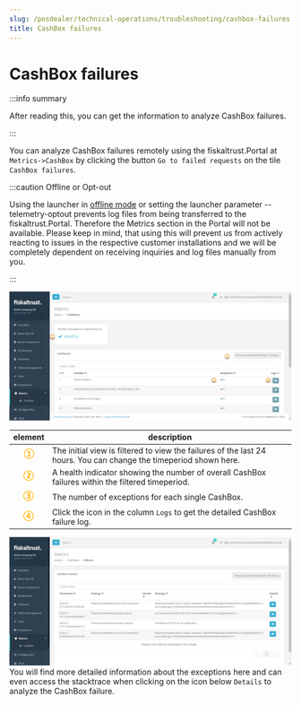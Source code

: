 ```yaml
---
slug: /posdealer/technical-operations/troubleshooting/cashbox-failures
title: CashBox failures
---
```

# CashBox failures

:::info summary

After reading this, you can get the information to analyze CashBox failures.

:::

You can analyze CashBox failures remotely using the fiskaltrust.Portal at `Metrics->CashBox` by clicking the button `Go to failed requests` on the tile `CashBox failures`.

:::caution Offline or Opt-out

Using the launcher in [offline mode](../troubleshooting/network-troubleshooting.md#verifying-online-mode) or setting the launcher parameter --telemetry-optout prevents log files from being transferred to the fiskaltrust.Portal. Therefore the Metrics section in the Portal will not be available.
Please keep in mind, that using this will prevent us from actively reacting to issues in the respective customer installations and we will be completely dependent on receiving inquiries and log files manually from you.

:::

![CashBox Failures ](./images/cashbox-failures.png "https://portal-sandbox.fiskaltrust.TLD/MetricCashbox/ListCashboxes")

| element | description                                                                                                                |
|:----------------------:|-------------------------------------------------------------------------------------------------------------------------------------|
|![Number 1](../../images/numbers/circle-1o.png) |The initial view is filtered to view the failures of the last 24 hours. You can change the timeperiod shown here.  |
|![Number 2](../../images/numbers/circle-2o.png) |A health indicator showing the number of overall CashBox failures within the filtered timeperiod. |
|![Number 3](../../images/numbers/circle-3o.png) |The number of exceptions for each single CashBox. |
|![Number 4](../../images/numbers/circle-4o.png) |Click the icon in the column `Logs` to get the detailed CashBox failure log. |

![CashBox Failure Log ](./images/cashbox-failure-log.png "https://portal-sandbox.fiskaltrust.TLD/MetricCashbox/ListCashboxes")
You will find more detailed information about the exceptions here and can even access the stacktrace when clicking on the icon below `Details` to analyze the CashBox failure.

